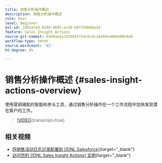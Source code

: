 ```yaml
---
title: 销售分析操作概述
description: 销售分析操作概述
role: User
level: Beginner
exl-id: 2d91afed-8204-4685-ac58-b8f350b6be14
feature: Sales Insight Actions
source-git-commit: 63d4aea1c818d35724c0cdc14e69ea00eb06b4a0
workflow-type: tm+mt
source-wordcount: '42'
ht-degree: 0%

---
```


# 销售分析操作概述 {#sales-insight-actions-overview}

使用营销辅助的智能和参与工具，通过销售分析操作在一个工作流程中加快发现潜在客户的工作。

>[!VIDEO](https://video.tv.adobe.com/v/340917/?quality=12&learn=on){transcript=true}

## 相关视频

* [将销售活动日志记录配置到 [!DNL Salesforce]](/help/sales-insight-actions/configure-sales-activity-logging-to-salesforce.md){target="_blank"}
* [访问您的 [!DNL Sales Insight Actions] 实例](/help/sales-insight-actions/accessing-your-sales-insight-actions-instance.md){target="_blank"}
